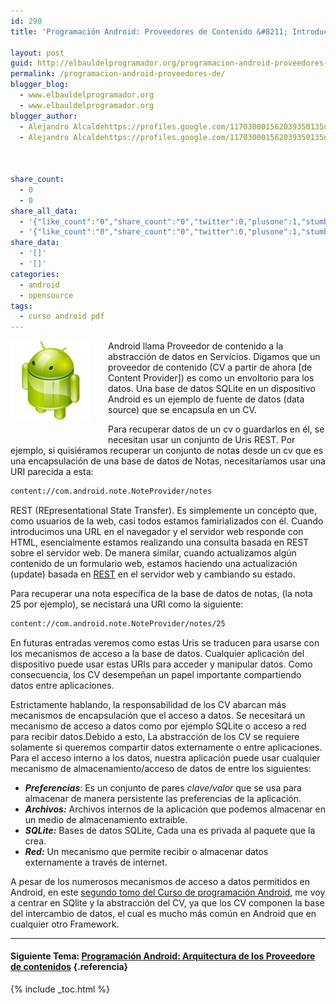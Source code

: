 ```yaml
---
id: 290
title: 'Programación Android: Proveedores de Contenido &#8211; Introducción'

layout: post
guid: http://elbauldelprogramador.org/programacion-android-proveedores-de-contenido-introduccion/
permalink: /programacion-android-proveedores-de/
blogger_blog:
  - www.elbauldelprogramador.org
  - www.elbauldelprogramador.org
blogger_author:
  - Alejandro Alcaldehttps://profiles.google.com/117030001562039350135noreply@blogger.com
  - Alejandro Alcaldehttps://profiles.google.com/117030001562039350135noreply@blogger.com

  
  
share_count:
  - 0
  - 0
share_all_data:
  - '{"like_count":"0","share_count":"0","twitter":0,"plusone":1,"stumble":0,"pinit":0,"count":1,"time":1333551794}'
  - '{"like_count":"0","share_count":"0","twitter":0,"plusone":1,"stumble":0,"pinit":0,"count":1,"time":1333551794}'
share_data:
  - '[]'
  - '[]'
categories:
  - android
  - opensource
tags:
  - curso android pdf
---
```

<div class="separator" style="clear: both; text-align: center;">
  <a href="/images/2013/07/iconoAndroid.png" imageanchor="1" style="clear:left; float:left;margin-right:1em; margin-bottom:1em"><img border="0" src="/images/2013/07/iconoAndroid.png" style="clear:left; float:left;margin-right:1em; margin-bottom:1em" /></a>
</div>

Android llama Proveedor de contenido a la abstracción de datos en Servícios. Digamos que un proveedor de contenido (CV a partir de ahora [de Content Provider]) es como un envoltorio para los datos. Una base de datos SQLite en un dispositivo Android es un ejemplo de fuente de datos (data source) que se encapsula en un CV.

Para recuperar datos de un cv o guardarlos en él, se necesitan usar un conjunto de Uris REST. Por ejemplo, si quisiéramos recuperar un conjunto de notas desde un cv que es una encapsulación de una base de datos de Notas, necesitaríamos usar una URI parecida a esta:

  
<!--ad-->

```bash
content://com.android.note.NoteProvider/notes
```

<p class="alert">
  REST (REpresentational State Transfer). Es simplemente un concepto que, como usuarios de la web, casi todos estamos famirializados con él. Cuando introducimos una URL en el navegador y el servidor web responde con HTML, esencialmente estamos realizando una consulta basada en REST sobre el servidor web. De manera similar, cuando actualizamos algún contenido de un formulario web, estamos haciendo una actualización (update) basada en <a target="_blank" href="http://es.wikipedia.org/wiki/Representational_State_Transfer">REST</a> en el servidor web y cambiando su estado.
</p>

Para recuperar una nota específica de la base de datos de notas, (la nota 25 por ejemplo), se necistará una URI como la siguiente:

```bash
content://com.android.note.NoteProvider/notes/25
```

En futuras entradas veremos como estas Uris se traducen para usarse con los mecanismos de acceso a la base de datos. Cualquier aplicación del dispositivo puede usar estas URIs para acceder y manipular datos. Como consecuencia, los CV desempeñan un papel importante compartiendo datos entre aplicaciones.

Estrictamente hablando, la responsabilidad de los CV abarcan más mecanismos de encapsulación que el acceso a datos. Se necesitará un mecanismo de acceso a datos como por ejemplo SQLite o acceso a red para recibir datos.Debido a esto, La abstracción de los CV se requiere solamente si queremos compartir datos externamente o entre aplicaciones. Para el acceso interno a los datos, nuestra aplicación puede usar cualquier mecanismo de almacenamiento/acceso de datos de entre los siguientes:

  * ***Preferencias***: Es un conjunto de pares *clave/valor* que se usa para almacenar de manera persistente las preferencias de la aplicación.
  * ***Archivos:*** Archivos internos de la aplicación que podemos almacenar en un medio de almacenamiento extraible.
  * ***SQLite:*** Bases de datos SQLite, Cada una es privada al paquete que la crea.
  * ***Red:*** Un mecanismo que permite recibir o almacenar datos externamente a través de internet.

<p class="alert">
  A pesar de los numerosos mecanismos de acceso a datos permitidos en Android, en este <a href="/planteamiento-de-la-segunda-parte-del.html">segundo tomo del Curso de programación Android</a>, me voy a centrar en SQlite y la abstracción del CV, ya que los CV componen la base del intercambio de datos, el cual es mucho más común en Android que en cualquier otro Framework.
</p>

* * *

#### Siguiente Tema: [Programación Android: Arquitectura de los Proveedore de contenidos][1] {.referencia}





 [1]: /programacion-android-arquitectura-de/

{% include _toc.html %}

